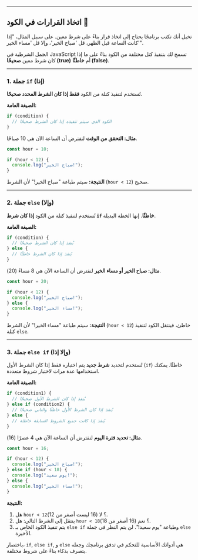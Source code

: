 
-----

## اتخاذ القرارات في الكود 🧭

تخيل أنك تكتب برنامجًا يحتاج إلى اتخاذ قرار بناءً على شرط معين. على سبيل المثال، "إذا كانت الساعة قبل الظهر، قل 'صباح الخير'، وإلا قل 'مساء الخير'".

الجمل الشرطية في JavaScript تسمح لك بتنفيذ كتل مختلفة من الكود بناءً على ما إذا كان شرط معين **صحيحًا (true)** أم **خاطئًا (false)**.

-----

### 1\. جملة `if` (إذا)

تُستخدم لتنفيذ كتلة من الكود **فقط إذا كان الشرط المحدد صحيحًا**.

**الصيغة العامة:**

```javascript
if (condition) {
  // الكود الذي سيتم تنفيذه إذا كان الشرط صحيحًا
}
```

**مثال: التحقق من الوقت**
لنفترض أن الساعة الآن هي 10 صباحًا.

```javascript
const hour = 10;

if (hour < 12) {
  console.log("صباح الخير!");
}
```

**النتيجة:** سيتم طباعة "صباح الخير\!" لأن الشرط (`hour < 12`) صحيح.

-----

### 2\. جملة `else` (وإلا)

تُستخدم لتنفيذ كتلة من الكود **إذا كان شرط `if` خاطئًا**. إنها الخطة البديلة.

**الصيغة العامة:**

```javascript
if (condition) {
  // يُنفذ إذا كان الشرط صحيحًا
} else {
  // يُنفذ إذا كان الشرط خاطئًا
}
```

**مثال: صباح الخير أو مساء الخير**
لنفترض أن الساعة الآن هي 8 مساءً (20).

```javascript
const hour = 20;

if (hour < 12) {
  console.log("صباح الخير!");
} else {
  console.log("مساء الخير!");
}
```

**النتيجة:** سيتم طباعة "مساء الخير\!" لأن الشرط (`hour < 12`) خاطئ، فينتقل الكود لتنفيذ كتلة `else`.

-----

### 3\. جملة `else if` (وإلا إذا)

تُستخدم لتحديد **شرط جديد** يتم اختباره فقط إذا كان الشرط الأول (`if`) خاطئًا. يمكنك استخدامها عدة مرات لاختبار شروط متعددة.

**الصيغة العامة:**

```javascript
if (condition1) {
  // يُنفذ إذا كان الشرط الأول صحيحًا
} else if (condition2) {
  // يُنفذ إذا كان الشرط الأول خاطئًا والثاني صحيحًا
} else {
  // يُنفذ إذا كانت جميع الشروط السابقة خاطئة
}
```

**مثال: تحديد فترة اليوم**
لنفترض أن الساعة الآن هي 4 عصرًا (16).

```javascript
const hour = 16;

if (hour < 12) {
  console.log("صباح الخير!");
} else if (hour < 18) {
  console.log("يوم سعيد!");
} else {
  console.log("مساء الخير!");
}
```

**النتيجة:**

1.  هل `hour < 12`؟ لا (16 ليست أصغر من 12).
2.  ينتقل إلى الشرط التالي: هل `hour < 18`؟ نعم (16 أصغر من 18).
3.  يتم تنفيذ الكود الخاص بـ `else if` وطباعة "يوم سعيد\!". لن يتم النظر في جملة `else` الأخيرة.

باختصار، `if`, `else if`, و `else` هي أدواتك الأساسية للتحكم في تدفق برنامجك وجعله يتصرف بذكاء بناءً على شروط مختلفة.
